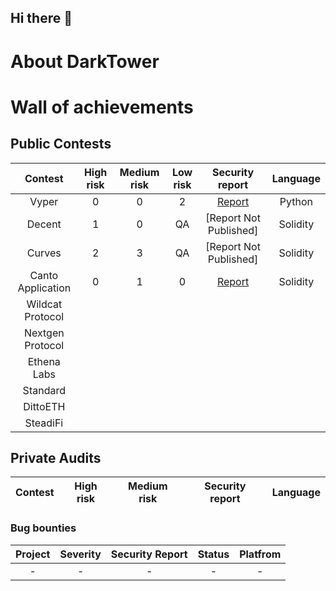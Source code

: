 ## Hi there 👋

# About DarkTower

# Wall of achievements
## Public Contests

| Contest | High risk | Medium risk | Low risk | Security report | Language |
|:--:|:--:|:--:|:--:|:--:|:--:|
| Vyper |  0 | 0 | 2 | [Report](https://www.codehawks.com/report/cll5rujmw0001js08menkj7hc) | Python |
| Decent | 1 | 0 | QA | [Report Not Published]| Solidity |
| Curves | 2 | 3 | QA | [Report Not Published] | Solidity |
| Canto Application | 0 | 1 | 0 | [Report](https://code4rena.com/reports/2023-11-canto)| Solidity |
| Wildcat Protocol ||||||
| Nextgen Protocol ||||||
| Ethena Labs ||||||
| Standard ||||||
| DittoETH ||||||
| SteadiFi ||||||

## Private Audits
| Contest | High risk | Medium risk | Security report  | Language |
|:--:|:--:|:--:|:--:|:--:|


### Bug bounties
| Project | Severity | Security Report | Status | Platfrom
|:--:|:--:|:--:|:--:|:--:|
| - | - | - | - | - |
